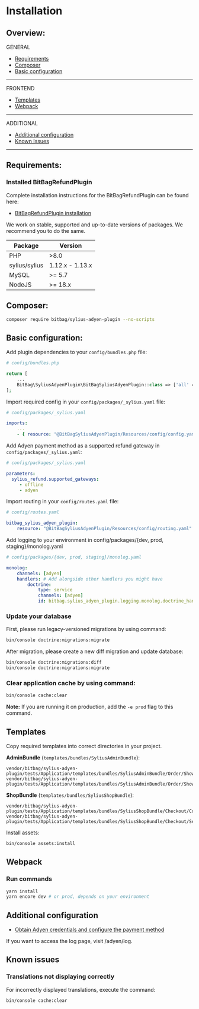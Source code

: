 # Installation

## Overview:
GENERAL
- [Requirements](#requirements)
- [Composer](#composer)
- [Basic configuration](#basic-configuration)
---
FRONTEND
- [Templates](#templates)
- [Webpack](#webpack)
---
ADDITIONAL
- [Additional configuration](#additional-configuration)
- [Known Issues](#known-issues)
---

## Requirements:
### Installed BitBagRefundPlugin
Complete installation instructions for the BitBagRefundPlugin can be found here:

- [BitBagRefundPlugin installation](https://github.com/Sylius/RefundPlugin)

We work on stable, supported and up-to-date versions of packages. We recommend you to do the same.

| Package       | Version         |
|---------------|-----------------|
| PHP           | \>8.0           |
| sylius/sylius | 1.12.x - 1.13.x |
| MySQL         | \>= 5.7         |
| NodeJS        | \>= 18.x        |

## Composer:
```bash
composer require bitbag/sylius-adyen-plugin --no-scripts
```

## Basic configuration:
Add plugin dependencies to your `config/bundles.php` file:

```php
# config/bundles.php

return [
    ...
    BitBag\SyliusAdyenPlugin\BitBagSyliusAdyenPlugin::class => ['all' => true],
];
```

Import required config in your `config/packages/_sylius.yaml` file:

```yaml
# config/packages/_sylius.yaml

imports:
    ...
    - { resource: "@BitBagSyliusAdyenPlugin/Resources/config/config.yaml" }
```

Add Adyen payment method as a supported refund gateway in `config/packages/_sylius.yaml`:
```yaml
# config/packages/_sylius.yaml

parameters:
  sylius_refund.supported_gateways:
     - offline
     - adyen
```

Import routing in your `config/routes.yaml` file:
```yaml
# config/routes.yaml

bitbag_sylius_adyen_plugin:
    resource: "@BitBagSyliusAdyenPlugin/Resources/config/routing.yaml"
```

Add logging to your environment in config/packages/{dev, prod, staging}/monolog.yaml
```yaml
# config/packages/{dev, prod, staging}/monolog.yaml

monolog:
    channels: [adyen]
    handlers: # Add alongside other handlers you might have
        doctrine:
            type: service
            channels: [adyen]
            id: bitbag.sylius_adyen_plugin.logging.monolog.doctrine_handler
```

### Update your database
First, please run legacy-versioned migrations by using command:
```bash
bin/console doctrine:migrations:migrate
```

After migration, please create a new diff migration and update database:
```bash
bin/console doctrine:migrations:diff
bin/console doctrine:migrations:migrate
```
### Clear application cache by using command:
```bash
bin/console cache:clear
```
**Note:** If you are running it on production, add the `-e prod` flag to this command.

## Templates
Copy required templates into correct directories in your project.

**AdminBundle** (`templates/bundles/SyliusAdminBundle`):
```
vendor/bitbag/sylius-adyen-plugin/tests/Application/templates/bundles/SyliusAdminBundle/Order/Show/_payment.html.twig
vendor/bitbag/sylius-adyen-plugin/tests/Application/templates/bundles/SyliusAdminBundle/Order/Show/_payments.html.twig
```

**ShopBundle** (`templates/bundles/SyliusShopBundle`):
```
vendor/bitbag/sylius-adyen-plugin/tests/Application/templates/bundles/SyliusShopBundle/Checkout/Complete/_navigation.html.twig
vendor/bitbag/sylius-adyen-plugin/tests/Application/templates/bundles/SyliusShopBundle/Checkout/SelectPayment/_payment.html.twig
```

Install assets:
```bash
bin/console assets:install
```

## Webpack
### Run commands
```bash
yarn install
yarn encore dev # or prod, depends on your environment
```

## Additional configuration
- [Obtain Adyen credentials and configure the payment method](https://github.com/BitBagCommerce/SyliusAdyenPlugin/blob/master/doc/configuration.md)

If you want to access the log page, visit /adyen/log.

## Known issues
### Translations not displaying correctly
For incorrectly displayed translations, execute the command:
```bash
bin/console cache:clear
```
